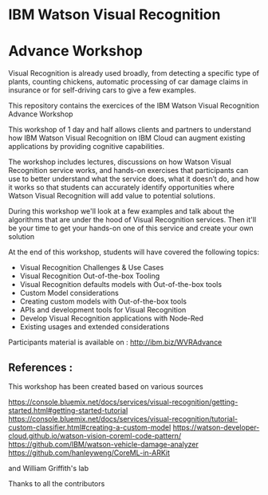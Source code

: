 # IBM Watson Visual Recognition

# Advance Workshop

Visual Recognition is  already  used  broadly,  from  detecting  a  specific  type  of  plants,  counting chickens,  automatic  processing  of  car  damage  claims  in insurance  or  for  self-driving  cars  to  give  a  few examples.

This repository contains the exercices of the IBM Watson Visual Recognition Advance Workshop

This workshop of 1 day and half allows clients and partners to understand how IBM Watson Visual Recognition on IBM Cloud can augment existing applications by providing cognitive capabilities. 

The workshop includes lectures, discussions on how Watson Visual Recognition service works, and hands-on  exercises that participants can use to better understand what the service does, what it doesn’t do, and how it works so that students can accurately identify opportunities where Watson Visual Recognition will add  value  to  potential  solutions.  

During  this  workshop  we'll  look  at  a  few  examples  and  talk  about  the algorithms that are under the hood of Visual Recognition services. Then it'll be your time to get your hands-on one of this service and create your own solution

At the end of this workshop, students will have covered the following topics:

- Visual Recognition Challenges & Use Cases
- Visual Recognition Out-of-the-box Tooling
- Visual Recognition defaults models with Out-of-the-box tools
- Custom Model considerations
- Creating custom models with Out-of-the-box tools
- APIs and development tools for Visual Recognition
- Develop Visual Recognition applications with Node-Red
- Existing usages and extended considerations

Participants material is available on : http://ibm.biz/WVRAdvance

## References :

This workshop has been created based on various sources

https://console.bluemix.net/docs/services/visual-recognition/getting-started.html#getting-started-tutorial
https://console.bluemix.net/docs/services/visual-recognition/tutorial-custom-classifier.html#creating-a-custom-model
https://watson-developer-cloud.github.io/watson-vision-coreml-code-pattern/
https://github.com/IBM/watson-vehicle-damage-analyzer
https://github.com/hanleyweng/CoreML-in-ARKit

and William Griffith's lab

Thanks to all the contributors
